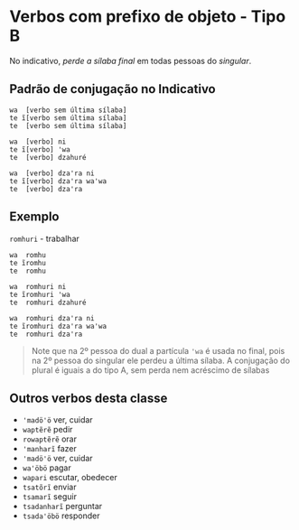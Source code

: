 # Verbos com prefixo de objeto - Tipo B

No indicativo, *perde a sílaba final* em todas pessoas do *singular*.

## Padrão de conjugação no Indicativo

```text
wa  [verbo sem última sílaba]
te ĩ[verbo sem última sílaba]
te  [verbo sem última sílaba]

wa  [verbo] ni
te ĩ[verbo] ꞌwa 
te  [verbo] dzahuré 

wa  [verbo] dzaꞌra ni
te ĩ[verbo] dzaꞌra waꞌwa
te  [verbo] dzaꞌra
```

## Exemplo

`romhuri` - trabalhar

```text
wa  romhu
te ĩromhu
te  romhu

wa  romhuri ni
te ĩromhuri ꞌwa 
te  romhuri dzahuré 

wa  romhuri dzaꞌra ni
te ĩromhuri dzaꞌra waꞌwa
te  romhuri dzaꞌra
```

> Note que na 2º pessoa do dual a partícula `ꞌwa` é usada no final, pois na 2º pessoa do singular ele perdeu a última sílaba. A conjugação do plural é iguais a do tipo A, sem perda nem acréscimo de sílabas

## Outros verbos desta classe

- `ꞌmadöꞌö` ver, cuidar
- `waptẽrẽ` pedir
- `rowaptẽrẽ` orar
- `ꞌmanharĩ` fazer
- `ꞌmadöꞌö` ver, cuidar
- `waꞌöbö` pagar
- `wapari` escutar, obedecer
- `tsatõrĩ` enviar
- `tsamarĩ` seguir
- `tsadanharĩ` perguntar
- `tsadaꞌöbö` responder